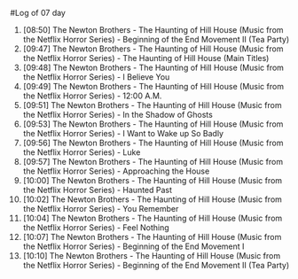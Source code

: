 #Log of 07 day

1. [08:50] The Newton Brothers - The Haunting of Hill House (Music from the Netflix Horror Series) - Beginning of the End Movement II (Tea Party)
1. [09:47] The Newton Brothers - The Haunting of Hill House (Music from the Netflix Horror Series) - The Haunting of Hill House (Main Titles)
1. [09:48] The Newton Brothers - The Haunting of Hill House (Music from the Netflix Horror Series) - I Believe You
1. [09:49] The Newton Brothers - The Haunting of Hill House (Music from the Netflix Horror Series) - 12:00 A.M.
1. [09:51] The Newton Brothers - The Haunting of Hill House (Music from the Netflix Horror Series) - In the Shadow of Ghosts
1. [09:53] The Newton Brothers - The Haunting of Hill House (Music from the Netflix Horror Series) - I Want to Wake up So Badly
1. [09:56] The Newton Brothers - The Haunting of Hill House (Music from the Netflix Horror Series) - Luke
1. [09:57] The Newton Brothers - The Haunting of Hill House (Music from the Netflix Horror Series) - Approaching the House
1. [10:00] The Newton Brothers - The Haunting of Hill House (Music from the Netflix Horror Series) - Haunted Past
1. [10:02] The Newton Brothers - The Haunting of Hill House (Music from the Netflix Horror Series) - You Remember
1. [10:04] The Newton Brothers - The Haunting of Hill House (Music from the Netflix Horror Series) - Feel Nothing
1. [10:07] The Newton Brothers - The Haunting of Hill House (Music from the Netflix Horror Series) - Beginning of the End Movement I
1. [10:10] The Newton Brothers - The Haunting of Hill House (Music from the Netflix Horror Series) - Beginning of the End Movement II (Tea Party)
